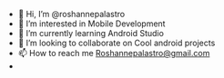 - 👋 Hi, I’m @roshannepalastro
- 👀 I’m interested in Mobile Development
- 🌱 I’m currently learning Android Studio
- 💞️ I’m looking to collaborate on Cool android projects
- 📫 How to reach me Roshannepalastro@gmail.com
- 

<!---
roshannepalastro/roshannepalastro is a ✨ special ✨ repository because its `README.md` (this file) appears on your GitHub profile.
You can click the Preview link to take a look at your changes.
--->
